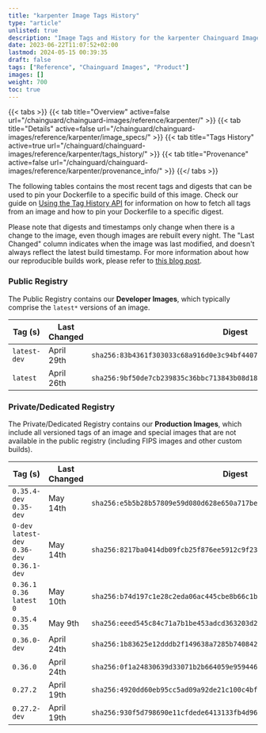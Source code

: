```yaml
---
title: "karpenter Image Tags History"
type: "article"
unlisted: true
description: "Image Tags and History for the karpenter Chainguard Image"
date: 2023-06-22T11:07:52+02:00
lastmod: 2024-05-15 00:39:35
draft: false
tags: ["Reference", "Chainguard Images", "Product"]
images: []
weight: 700
toc: true
---
```


{{< tabs >}}
{{< tab title="Overview" active=false url="/chainguard/chainguard-images/reference/karpenter/" >}}
{{< tab title="Details" active=false url="/chainguard/chainguard-images/reference/karpenter/image_specs/" >}}
{{< tab title="Tags History" active=true url="/chainguard/chainguard-images/reference/karpenter/tags_history/" >}}
{{< tab title="Provenance" active=false url="/chainguard/chainguard-images/reference/karpenter/provenance_info/" >}}
{{</ tabs >}}

The following tables contains the most recent tags and digests that can be used to pin your Dockerfile to a specific build of this image. Check our guide on [Using the Tag History API](/chainguard/chainguard-images/using-the-tag-history-api/) for information on how to fetch all tags from an image and how to pin your Dockerfile to a specific digest.

Please note that digests and timestamps only change when there is a change to the image, even though images are rebuilt every night. The "Last Changed" column indicates when the image was last modified, and doesn't always reflect the latest build timestamp. For more information about how our reproducible builds work, please refer to [this blog post](https://www.chainguard.dev/unchained/reproducing-chainguards-reproducible-image-builds).

### Public Registry
The Public Registry contains our **Developer Images**, which typically comprise the `latest*` versions of an image.

| Tag (s)       | Last Changed | Digest                                                                    |
|---------------|--------------|---------------------------------------------------------------------------|
|  `latest-dev` | April 29th   | `sha256:83b4361f303033c68a916d0e3c94bf4407a7f410c504e2c403fbe3956b7eb5c3` |
|  `latest`     | April 26th   | `sha256:9bf50de7cb239835c36bbc713843b08d18aa8e3182d6867311bd560457a69f1e` |


### Private/Dedicated Registry
The Private/Dedicated Registry contains our **Production Images**, which include all versioned tags of an image and special images that are not available in the public registry (including FIPS images and other custom builds).

| Tag (s)                                       | Last Changed | Digest                                                                    |
|-----------------------------------------------|--------------|---------------------------------------------------------------------------|
|  `0.35.4-dev` `0.35-dev`                      | May 14th     | `sha256:e5b5b28b57809e59d080d628e650a717beef581833f8b86b5769b081951517c7` |
|  `0-dev` `latest-dev` `0.36-dev` `0.36.1-dev` | May 14th     | `sha256:8217ba0414db09fcb25f876ee5912c9f237ecbac76010af847014e9778455cff` |
|  `0.36.1` `0.36` `latest` `0`                 | May 10th     | `sha256:b74d197c1e28c2eda06ac445cbe8b66c1b90eb6436ac7c9815ebcaa083afbb16` |
|  `0.35.4` `0.35`                              | May 9th      | `sha256:eeed545c84c71a7b1be453adcd363203d23f124b16f9d2559d436f5c3fe8eb13` |
|  `0.36.0-dev`                                 | April 24th   | `sha256:1b83625e12dddb2f149638a7285b740842a4170620be390641c328f205d033f2` |
|  `0.36.0`                                     | April 24th   | `sha256:0f1a24830639d33071b2b664059e959446c245422e297d1e10767a05c8d45df5` |
|  `0.27.2`                                     | April 19th   | `sha256:4920dd60eb95cc5ad09a92de21c100c4bfe6f10f9a1b493266009f2400294c73` |
|  `0.27.2-dev`                                 | April 19th   | `sha256:930f5d798690e11cfdede6413133fb4d96c03c7d502153060e267db2ef7373c4` |

